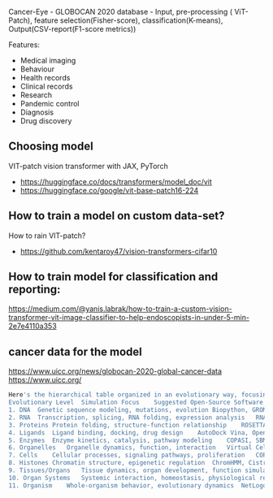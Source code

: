 Cancer-Eye - GLOBOCAN 2020 database - Input, pre-processing ( ViT-Patch), feature selection(Fisher-score), classification(K-means), Output(CSV-report(F1-score metrics))

Features:

- Medical imaging
- Behaviour
- Health records
- Clinical records
- Research
- Pandemic control
- Diagnosis
- Drug discovery

## Choosing model

VIT-patch vision transformer with JAX, PyTorch 
- https://huggingface.co/docs/transformers/model_doc/vit
- https://huggingface.co/google/vit-base-patch16-224


## How to train a model on custom data-set?

How to rain VIT-patch?

- https://github.com/kentaroy47/vision-transformers-cifar10

## How to train model for classification and reporting:

https://medium.com/@yanis.labrak/how-to-train-a-custom-vision-transformer-vit-image-classifier-to-help-endoscopists-in-under-5-min-2e7e4110a353

## cancer data for the model

https://www.uicc.org/news/globocan-2020-global-cancer-data
https://www.uicc.org/


````bash
Here's the hierarchical table organized in an evolutionary way, focusing on open-source software for each level of organism simulation:
Evolutionary Level	Simulation Focus	Suggested Open-Source Software	Methods/Techniques
1. DNA	Genetic sequence modeling, mutations, evolution	Biopython, GROMACS, Nextflow, Clustal Omega	Sequence alignment, Molecular Dynamics, NGS
2. RNA	Transcription, splicing, RNA folding, expression analysis	RNAfold, Galaxy, DESeq2 (RStudio)	RNA-Seq, Transcriptomics, Structural prediction
3. Proteins	Protein folding, structure-function relationship	ROSETTA (academic use), PyMOL (open-source version), ChimeraX	Homology modeling, Molecular Dynamics, Docking
4. Ligands	Ligand binding, docking, drug design	AutoDock Vina, OpenBabel, RDKit	Virtual Screening, Docking, QSAR, SAR
5. Enzymes	Enzyme kinetics, catalysis, pathway modeling	COPASI, SBML, CellDesigner	Kinetic modeling, Metabolic flux analysis
6. Organelles	Organelle dynamics, function, interaction	Virtual Cell (VCell), Blender (for 3D modeling)	Systems biology, Spatial modeling
7. Cells	Cellular processes, signaling pathways, proliferation	COPASI, CellDesigner, E-Cell	ODEs/PDEs, Agent-based modeling, FBA
8. Histones	Chromatin structure, epigenetic regulation	ChromHMM, Cistrome	Chromatin modeling, Epigenomics, Histone mark analysis
9. Tissues/Organs	Tissue dynamics, organ development, function simulation	OpenSim, FEBio, Blender (for 3D modeling)	Finite Element Analysis, Biomechanical modeling
10. Organ Systems	Systemic interaction, homeostasis, physiological response	OpenCOR, OpenMM	Systems biology, Whole-body modeling, Physiological simulations
11. Organism	Whole-organism behavior, evolutionary dynamics	NetLogo, MASON, Repast	Agent-based modeling, Evolutionary simulations
````
